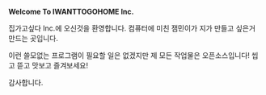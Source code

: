 **Welcome To IWANTTOGOHOME Inc.**

집가고싶다 Inc.에 오신것을 환영합니다.
컴퓨터에 미친 잼민이가 지가 만들고 싶은거 만드는 곳입니다.

이런 쓸모없는 프로그램이 필요할 일은 없겠지만 제 모든 작업물은 오픈소스입니다!
씹고 뜯고 맛보고 즐겨보세요!

감사합니다.
